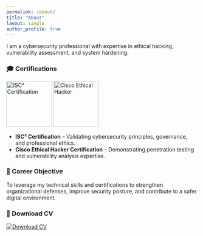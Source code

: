 ```yaml
---
permalink: /about/
title: "About"
layout: single
author_profile: true
---
```


I am a cybersecurity professional with expertise in ethical hacking, vulnerability assessment, and system hardening.  

### 🎓 Certifications
<img src="/assets/images/isc2-badge.png" alt="ISC² Certification" width="120"/>  
<img src="/assets/images/cisco-ethical-hacker-badge.png" alt="Cisco Ethical Hacker" width="120"/>  

- **ISC² Certification** – Validating cybersecurity principles, governance, and professional ethics.  
- **Cisco Ethical Hacker Certification** – Demonstrating penetration testing and vulnerability analysis expertise.  

### 📜 Career Objective
To leverage my technical skills and certifications to strengthen organizational defenses, improve security posture, and contribute to a safer digital environment.  

### 📄 Download CV
[![Download CV](https://img.shields.io/badge/Download-CV-blue?style=for-the-badge&logo=adobeacrobatreader)](/assets/cv/Alex-Mwathi-CV.pdf)  
